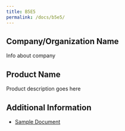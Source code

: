```yaml
---
title: B5E5
permalink: /docs/b5e5/
---
```


## Company/Organization Name
Info about company

## Product Name
Product description goes here

## Additional Information
 - [Sample Document](../monday/breakout5/documents/b1p1d1.pdf)